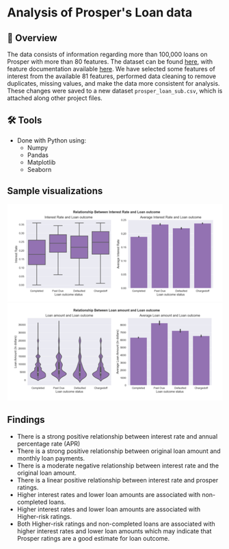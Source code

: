 # Analysis of Prosper's Loan data

## 📜 Overview

The data consists of information regarding more than 100,000 loans on Prosper with more than 80 features.
The dataset can be found [here](https://www.google.com/url?q=https://s3.amazonaws.com/udacity-hosted-downloads/ud651/prosperLoanData.csv&sa=D&ust=1608053448414000&usg=AOvVaw3QHm2jzSaCPaBUbEvUXtSg),
with feature documentation available [here](https://docs.google.com/spreadsheets/d/1gDyi_L4UvIrLTEC6Wri5nbaMmkGmLQBk-Yx3z0XDEtI/edit#gid=0). We have selected some features of interest from the available 81 features, performed data cleaning to remove duplicates, missing values, and make the data more consistent for analysis. These changes were saved to a new dataset `prosper_loan_sub.csv`, which is attached along other project files.

## 🛠 Tools

- Done with Python using:
    - Numpy
    - Pandas
    - Matplotlib
    - Seaborn

## Sample visualizations

![](chartsbp.png)
![](chartsvp.png)

## Findings

- There is a strong positive relationship between interest rate and annual percentage rate (APR)
- There is a strong positive relationship between original loan amount and monthly loan payments.
- There is a moderate negative relationship between interest rate and the original loan amount.
- There is a linear positive relationship between interest rate and prosper ratings.
- Higher interest rates and lower loan amounts are associated with non-completed loans.
- Higher interest rates and lower loan amounts are associated with Higher-risk ratings.
- Both Higher-risk ratings and non-completed loans are associated with higher interest rates and lower loan amounts which may indicate that Prosper ratings are a good estimate for loan outcome.
